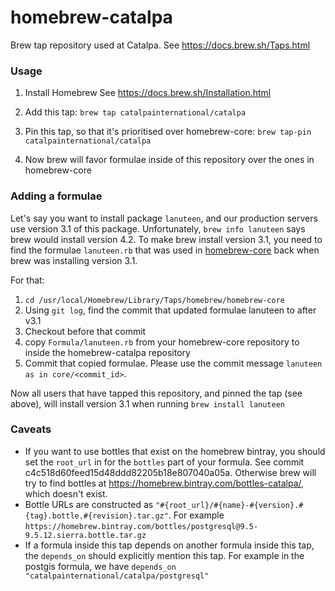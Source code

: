 # homebrew-catalpa
Brew tap repository used at Catalpa. See https://docs.brew.sh/Taps.html


### Usage

1. Install Homebrew
See https://docs.brew.sh/Installation.html

2. Add this tap: `brew tap catalpainternational/catalpa`

3. Pin this tap, so that it's prioritised over homebrew-core: `brew tap-pin catalpainternational/catalpa`

4. Now brew will favor formulae inside of this repository over the ones in homebrew-core


### Adding a formulae

Let's say you want to install package `lanuteen`, and our production servers use version 3.1 of this package. Unfortunately, `brew info lanuteen` says brew would install version 4.2. To make brew install version 3.1, you need to find the formulae `lanuteen.rb` that was used in [homebrew-core](https://github.com/Homebrew/homebrew-core) back when brew was installing version 3.1.

For that:
1. `cd /usr/local/Homebrew/Library/Taps/homebrew/homebrew-core`
2. Using `git log`, find the commit that updated formulae lanuteen to after v3.1
3. Checkout before that commit
4. copy `Formula/lanuteen.rb` from your homebrew-core repository to inside the homebrew-catalpa repository
5. Commit that copied formulae. Please use the commit message `lanuteen as in core/<commit_id>`.

Now all users that have tapped this repository, and pinned the tap (see above), will install version 3.1 when running `brew install lanuteen`

### Caveats

* If you want to use bottles that exist on the homebrew bintray, you should set the `root_url` in for the `bottles` part of your formula. See commit c4c518d60feed15d48ddd82205b18e807040a05a. Otherwise brew will try to find bottles at https://homebrew.bintray.com/bottles-catalpa/, which doesn't exist.
* Bottle URLs are constructed as `"#{root_url}/#{name}-#{version}.#{tag}.bottle.#{revision}.tar.gz"`. For example `https://homebrew.bintray.com/bottles/postgresql@9.5-9.5.12.sierra.bottle.tar.gz`
* If a formula inside this tap depends on another formula inside this tap, the `depends_on` should explicitly mention this tap. For example in the postgis formula, we have `depends_on "catalpainternational/catalpa/postgresql"`
